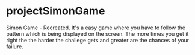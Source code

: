 # projectSimonGame
Simon Game - Recreated.
It's a easy game where you have to follow the pattern which is being displayed on the screen.
The more times you get it right the the harder the challege gets and greater are the chances of your failure. 
